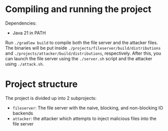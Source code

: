 # Compiling and running the project

Dependencies:
- Java 21 in PATH

Run `./gradlew build` to compile both the file server and the attacker files. The binaries will be put inside `./projects/fileserver/build/distributions` and `./projects/attacker/build/distributions`, respectively.
After this, you can launch the file server using the `./server.sh` script and the attacker using `./attack.sh`.

# Project structure

The project is divided up into 2 subprojects:

- `fileserver`: The file server with the naive, blocking, and non-blocking IO backends
- `attacker`: the attacker which attempts to inject malicious files into the file server